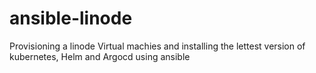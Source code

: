 # ansible-linode
Provisioning a linode Virtual machies and installing the lettest version of kubernetes, Helm and Argocd using ansible
